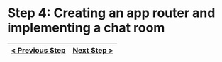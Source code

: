 # Step 4: Creating an app router and implementing a chat room

[//]: # (head-end)




[//]: # (foot-start)

[{]: <helper> (navStep)

| [< Previous Step](https://github.com/Urigo/WhatsApp-Clone-Server/tree/master@next/.tortilla/manuals/views/step3.md) | [Next Step >](https://github.com/Urigo/WhatsApp-Clone-Server/tree/master@next/.tortilla/manuals/views/step5.md) |
|:--------------------------------|--------------------------------:|

[}]: #
